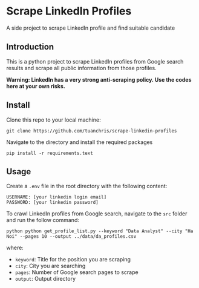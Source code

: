 # Scrape LinkedIn Profiles
A side project to scrape LinkedIn profile and find suitable candidate
## Introduction
This is a python project to scrape LinkedIn profiles from Google search results and scrape all public information from those profiles.

**Warning: LinkedIn has a very strong anti-scraping policy. Use the codes here at your own risks.**

## Install
Clone this repo to your local machine:
```
git clone https://github.com/tuanchris/scrape-linkedin-profiles
```
Navigate to the directory and install the required packages
```
pip install -r requirements.text
```
## Usage
Create a `.env` file in the root directory with the following content:
```
USERNAME: [your linkedin login email]
PASSWORD: [your linkedin password]
```

To crawl LinkedIn profiles from Google search, navigate to the `src` folder and run the follow command:
```
python python get_profile_list.py --keyword "Data Analyst" --city "Ha Noi" --pages 10 --output ../data/da_profiles.csv
```
where:
* `keyword`: Title for the position you are scraping
* `city`: City you are searching
* `pages`: Number of Google search pages to scrape
* `output`: Output directory
